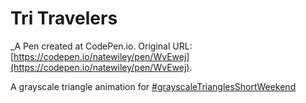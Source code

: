 # Tri Travelers
 _A Pen created at CodePen.io. Original URL: [https://codepen.io/natewiley/pen/WvEwej](https://codepen.io/natewiley/pen/WvEwej).

 A grayscale triangle animation for [#grayscaleTrianglesShortWeekend](http://codepen.io/collection/nrxMOd/)